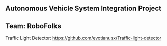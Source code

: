 ## Autonomous Vehicle System Integration Project
## Team: RoboFolks

Traffic Light Detector: https://github.com/evotianusx/Traffic-light-detector
